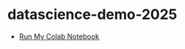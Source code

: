 # datascience-demo-2025

* [Run My Colab Notebook](https://github.com/akshaymani/datascience-demo-2025/blob/main/DataScience.ipynb)
